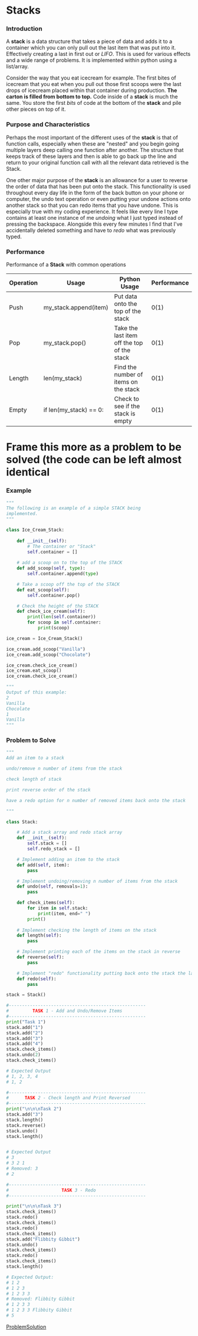 # Stacks

### Introduction

A **stack** is a data structure that takes a piece of data and adds it to a container which you can only pull out the last item that was put into it. Effectively creating a last in first out or *LIFO*. This is used for various effects and a wide range of problems. It is implemented within python using a list/array.

Consider the way that you eat icecream for example. The first bites of icecream that you eat when you pull out those first scoops were the last drops of icecream placed within that container during production. **The carton is filled from bottom to top.** Code inside of a **stack** is much the same. You store the first *bits* of code at the bottom of the **stack** and pile other pieces on top of it.

### Purpose and Characteristics

Perhaps the most important of the different uses of the **stack** is that of function calls, especially when these are "nested" and you begin going multiple layers deep calling one function after another. The structure that keeps track of these layers and then is able to go back up the line and return to your original function call with all the relevant data retrieved is the Stack.

One other major purpose of the **stack** is an allowance for a user to reverse the order of data that has been put onto the stack. This functionality is used throughout every day life in the form of the back button on your phone or computer, the undo text operation or even putting your undone actions onto another stack so that you can redo items that you have undone. This is especially true with my coding experience. It feels like every line I type contains at least one instance of me *undoing* what I just typed instead of pressing the backspace. Alongside this every few minutes I find that I've accidentally deleted something and have to *redo* what was previously typed.



### Performance

Performance of a **Stack** with common operations

Operation | Usage | Python Usage | Performance 
----------|-------|--------------|------------
Push       | my_stack.append(item) | Put data onto the top of the stack | 0(1)
Pop    | my_stack.pop() | Take the last item off the top of the stack | 0(1)
Length    | len(my_stack) | Find the number of items on the stack | 0(1)
Empty     | if len(my_stack) == 0: | Check to see if the stack is empty | 0(1)


# Frame this more as a problem to be solved (the code can be left almost identical
### Example
```python
"""
The following is an example of a simple STACK being
implemented.
"""

class Ice_Cream_Stack:
    
    def __init__(self):
        # The container or "Stack"
        self.container = []
        
    # add a scoop on to the top of the STACK
    def add_scoop(self, type):
        self.container.append(type)

    # Take a scoop off the top of the STACK
    def eat_scoop(self):
        self.container.pop()

    # Check the height of the STACK
    def check_ice_cream(self):
        print(len(self.container))
        for scoop in self.container:
            print(scoop)

ice_cream = Ice_Cream_Stack()

ice_cream.add_scoop("Vanilla")
ice_cream.add_scoop("Chocolate")

ice_cream.check_ice_cream()
ice_cream.eat_scoop()
ice_cream.check_ice_cream()

"""
Output of this example:
2
Vanilla
Chocolate
1
Vanilla
"""
```

### Problem to Solve
```Python
"""
Add an item to a stack

undo/remove n number of items from the stack

check length of stack

print reverse order of the stack

have a redo option for n number of removed items back onto the stack

"""

class Stack:

    # Add a stack array and redo stack array
    def __init__(self):
        self.stack = []
        self.redo_stack = []

    # Implement adding an item to the stack
    def add(self, item):
        pass

    # Implement undoing/removing n number of items from the stack
    def undo(self, removals=1):
        pass

    def check_items(self):
        for item in self.stack:
            print(item, end=" ")
        print()
            
    # Implement checking the length of items on the stack
    def length(self):
        pass

    # Implement printing each of the items on the stack in reverse
    def reverse(self):
        pass

    # Implement "redo" functionality putting back onto the stack the last thing that was taken off the stack
    def redo(self):
        pass

stack = Stack()

#----------------------------------------------------
#         TASK 1 - Add and Undo/Remove Items
#----------------------------------------------------
print("Task 1")
stack.add("1")
stack.add("2")
stack.add("3")
stack.add("4")
stack.check_items()
stack.undo(2)
stack.check_items()

# Expected Output
# 1, 2, 3, 4
# 1, 2

#----------------------------------------------------
#      TASK 2 - Check length and Print Reversed
#----------------------------------------------------
print("\n\n\nTask 2")
stack.add("3")
stack.length()
stack.reverse()
stack.undo()
stack.length()


# Expected Output
# 3
# 3 2 1 
# Removed: 3
# 2

#----------------------------------------------------
#                    TASK 3 - Redo 
#----------------------------------------------------

print("\n\n\nTask 3")
stack.check_items()
stack.redo()
stack.check_items()
stack.redo()
stack.check_items()
stack.add("Flibbity Gibbit")
stack.undo()
stack.check_items()
stack.redo()
stack.check_items()
stack.length()

# Expected Output:
# 1 2 
# 1 2 3 
# 1 2 3 3 
# Removed: Flibbity Gibbit
# 1 2 3 3 
# 1 2 3 3 Flibbity Gibbit 
# 5
```

[ProblemSolution](1.1%20Stacks_problem_solution.md)

